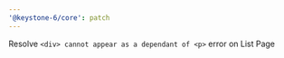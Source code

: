 ```yaml
---
'@keystone-6/core': patch
---
```


Resolve `<div> cannot appear as a dependant of <p>` error on List Page
